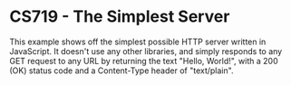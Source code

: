 # CS719 - The Simplest Server
This example shows off the simplest possible HTTP server written in JavaScript. It doesn't use any other libraries, and simply responds to any GET request to any URL by returning the text "Hello, World!", with a 200 (OK) status code and a Content-Type header of "text/plain".
